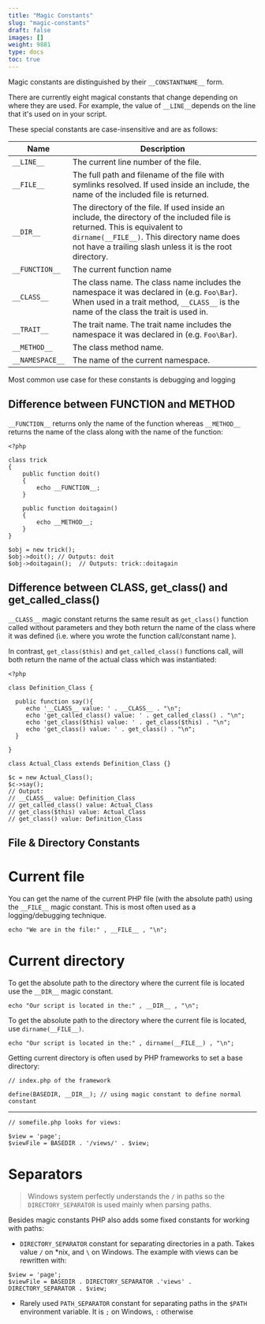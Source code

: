 ```yaml
---
title: "Magic Constants"
slug: "magic-constants"
draft: false
images: []
weight: 9881
type: docs
toc: true
---
```


Magic constants are distinguished by their `__CONSTANTNAME__` form. 

There are currently eight magical constants that change depending on where they are used. For example, the value of `__LINE__`depends on the line that it's used on in your script. 

These special constants are case-insensitive and are as follows: 

| Name| Description |
| ------ | ------ |
| `__LINE__` | The current line number of the file.  |
| `__FILE__` | The full path and filename of the file with symlinks resolved. If used inside an include, the name of the included file is returned. |
| `__DIR__` | The directory of the file. If used inside an include, the directory of the included file is returned. This is equivalent to `dirname(__FILE__)`. This directory name does not have a trailing slash unless it is the root directory.  |
| `__FUNCTION__` | The current function name |
| `__CLASS__` | The class name. The class name includes the namespace it was declared in (e.g. `Foo\Bar`). When used in a trait method, `__CLASS__` is the name of the class the trait is used in. |
| `__TRAIT__` | The trait name. The trait name includes the namespace it was declared in (e.g. `Foo\Bar`). |
| `__METHOD__` | The class method name. |
| `__NAMESPACE__` | The name of the current namespace. |

Most common use case for these constants is debugging and logging

## Difference between __FUNCTION__ and __METHOD__
`__FUNCTION__` returns only the name of the function whereas `__METHOD__` returns the name of the class along with the name of the function:

    <?php

    class trick
    {
        public function doit()
        {
            echo __FUNCTION__;
        }

        public function doitagain()
        {
            echo __METHOD__;
        }
    }

    $obj = new trick();
    $obj->doit(); // Outputs: doit
    $obj->doitagain();  // Outputs: trick::doitagain

## Difference between __CLASS__, get_class() and get_called_class()
`__CLASS__` magic constant returns the same result as `get_class()` function called without parameters and they both return the name of the class where it was defined (i.e. where you wrote the function call/constant name ).

In contrast, `get_class($this)` and `get_called_class()` functions call, will both return the name of the actual class which was instantiated:

    <?php
    
    class Definition_Class {
    
      public function say(){
         echo '__CLASS__ value: ' . __CLASS__ . "\n";
         echo 'get_called_class() value: ' . get_called_class() . "\n";
         echo 'get_class($this) value: ' . get_class($this) . "\n";
         echo 'get_class() value: ' . get_class() . "\n";
      }
      
    }
    
    class Actual_Class extends Definition_Class {}
    
    $c = new Actual_Class();
    $c->say();
    // Output:
    // __CLASS__ value: Definition_Class
    // get_called_class() value: Actual_Class
    // get_class($this) value: Actual_Class
    // get_class() value: Definition_Class



## File & Directory Constants
Current file
=====
You can get the name of the current PHP file (with the absolute path) using the `__FILE__` magic constant. This is most often used as a logging/debugging technique.

```
echo "We are in the file:" , __FILE__ , "\n";
```

Current directory
=====

To get the absolute path to the directory where the current file is located use the `__DIR__` magic constant. 

```
echo "Our script is located in the:" , __DIR__ , "\n";
```


To get the absolute path to the directory where the current file is located, use `dirname(__FILE__)`.

    echo "Our script is located in the:" , dirname(__FILE__) , "\n";


Getting current directory is often used by PHP frameworks to set a base directory:

```
// index.php of the framework

define(BASEDIR, __DIR__); // using magic constant to define normal constant
```
------
```
// somefile.php looks for views:

$view = 'page';
$viewFile = BASEDIR . '/views/' . $view;
```

Separators
=====
> Windows system perfectly understands the `/` in paths so the
> `DIRECTORY_SEPARATOR` is used mainly when parsing paths.

Besides magic constants PHP also adds some fixed constants for working with paths:

 - `DIRECTORY_SEPARATOR` constant for separating directories in a path. Takes value  `/` on *nix, and `\` on Windows.
The example with views can be rewritten with:
```
$view = 'page';
$viewFile = BASEDIR . DIRECTORY_SEPARATOR .'views' . DIRECTORY_SEPARATOR . $view;
```
- Rarely used `PATH_SEPARATOR` constant for separating paths in the `$PATH` environment variable. It is `;` on Windows, `:` otherwise




